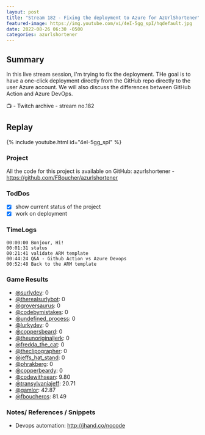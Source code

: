 ```yaml
---
layout: post
title: "Stream 182 - Fixing the deployment to Azure for AzUrlShortener"
featured-image: https://img.youtube.com/vi/4eI-5gg_spI/hqdefault.jpg
date: 2022-08-26 06:30 -0500
categories: azurlshortener
---
```


## Summary

In this live stream session, I'm trying to fix the deployment. THe goal is to have a one-click deployment directly from the GitHub repo directly to the user Azure account. We will also discuss the differences between GitHub Action and Azure DevOps. 

📺 - Twitch archive - stream no.182

## Replay

{% include youtube.html id="4eI-5gg_spI" %}
<br/><!--more-->

### Project

All the code for this project is available on GitHub: azurlshortener - https://github.com/FBoucher/azurlshortener

### TodDos

- [X] show current status of the project
- [X] work on deployment

### TimeLogs

    00:00:00 Bonjour, Hi!
    00:01:31 status
    00:21:41 validate ARM template
    00:44:24 Q&A - Github Action vs Azure Devops
    00:52:48 Back to the ARM template

### Game Results

- [@surlydev](https://www.twitch.tv/surlydev): 0
- [@therealsurlybot](https://www.twitch.tv/therealsurlybot): 0
- [@groversaurus](https://www.twitch.tv/groversaurus): 0
- [@codebymistakes](https://www.twitch.tv/codebymistakes): 0
- [@undefined_process](https://www.twitch.tv/undefined_process): 0
- [@lurkydev](https://www.twitch.tv/lurkydev): 0
- [@coppersbeard](https://www.twitch.tv/coppersbeard): 0
- [@theunoriginaljerk](https://www.twitch.tv/theunoriginaljerk): 0
- [@fredda_the_cat](https://www.twitch.tv/fredda_the_cat): 0
- [@theclipographer](https://www.twitch.tv/theclipographer): 0
- [@jeffs_hat_stand](https://www.twitch.tv/jeffs_hat_stand): 0
- [@phrakberg](https://www.twitch.tv/phrakberg): 0
- [@copperbeardy](https://www.twitch.tv/copperbeardy): 0
- [@codewithsean](https://www.twitch.tv/codewithsean): 9.80
- [@transylvaniajeff](https://www.twitch.tv/transylvaniajeff): 20.71
- [@gamlor](https://www.twitch.tv/gamlor): 42.87
- [@fboucheros](https://www.twitch.tv/fboucheros): 81.49

### Notes/ References / Snippets

- Devops automation: http://jhand.co/nocode
